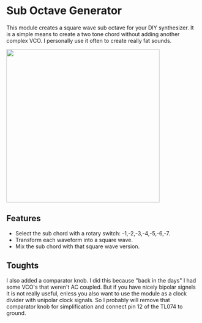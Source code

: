 # Sub Octave Generator
This module creates a square wave sub octave for your DIY synthesizer. It is a simple means to create a two tone chord without adding another complex VCO. I personally use it often to create really fat sounds. 

<img src="https://raw.githubusercontent.com/PierreIsCoding/sdiy/main/Sub_Octave/images/20210829_091935.jpg" width="400" />

## Features
* Select the sub chord with a rotary switch: -1,-2,-3,-4,-5,-6,-7.
* Transform each waveform into a square wave.
* Mix the sub chord with that square wave version.

## Toughts
I also added a comparator knob. I did this because "back in the days" I had some VCO's that weren't AC coupled. But if you have nicely bipolar signels it is not really useful, enless you also want to use the module as a clock divider with unipolar clock signals. So I probably will remove that comparator knob for simplification and connect pin 12 of the TL074 to ground.




